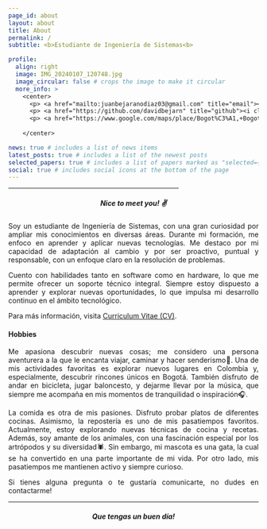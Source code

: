 ```yaml
---
page_id: about
layout: about
title: About
permalink: /
subtitle: <b>Estudiante de Ingeniería de Sistemas<b>

profile:
  align: right
  image: IMG_20240107_120748.jpg
  image_circular: false # crops the image to make it circular
  more_info: > 
    <center>
      <p> <a href="mailto:juanbejaranodiaz03@gmail.com" title="email"><i class="fa-solid fa-envelope"></i></a> <a href="mailto:juanbejaranodiaz03@gmail.com">juanbejaranodiaz03@gmail.com</a></p>
      <p> <a href="https://github.com/davidbejarn" title="github"><i class="fa-solid fa-house"></i></a> <a href="https://github.com/davidbejarn">github.com/davidbejarn</a></p>
      <p> <a href="https://www.google.com/maps/place/Bogot%C3%A1,+Bogota/@4.6825472,-74.0982784,13z/data=!4m6!3m5!1s0x8e3f9bfd2da6cb29:0x239d635520a33914!8m2!3d4.7109886!4d-74.072092!16zL20vMDFkenlj?entry=ttu" title="email"><i class="fa-solid fa-location-dot"></i></a> Bogotá D.C., Colombia</p> <br>
      
    </center>

news: true # includes a list of news items
latest_posts: true # includes a list of the newest posts
selected_papers: true # includes a list of papers marked as "selected={true}"
social: true # includes social icons at the bottom of the page
---
```


<hr style="width:68%;text-align:left;margin-left:0"> 

<div style="text-align: justify"> 

<h5 align="center"><b>Nice to meet you! ✌️ </b> </h5> 

<p>Soy un estudiante de Ingeniería de Sistemas, con una gran curiosidad por ampliar mis conocimientos en diversas áreas. Durante mi formación, me enfoco en aprender y aplicar nuevas tecnologías. Me destaco por mi capacidad de adaptación al cambio y por ser proactivo, puntual y responsable, con un enfoque claro en la resolución de problemas.

Cuento con habilidades tanto en software como en hardware, lo que me permite ofrecer un soporte técnico integral. Siempre estoy dispuesto a aprender y explorar nuevas oportunidades, lo que impulsa mi desarrollo continuo en el ámbito tecnológico.</p>

<p> Para más información, visita <a href="/cv">Curriculum Vitae (CV)</a>.</p>

<h4>Hobbies</h4>

<p>Me apasiona descubrir nuevas cosas; me considero una persona aventurera a la que le encanta viajar, caminar y hacer senderismo🌳. Una de mis actividades favoritas es explorar nuevos lugares en Colombia y, especialmente, descubrir rincones únicos en Bogotá. También disfruto de andar en bicicleta, jugar baloncesto, y dejarme llevar por la música, que siempre me acompaña en mis momentos de tranquilidad o inspiración🎧.</p>

<p>La comida es otra de mis pasiones. Disfruto probar platos de diferentes cocinas. Asimismo, la repostería es uno de mis pasatiempos favoritos. Actualmente, estoy explorando nuevas técnicas de cocina y recetas. Además, soy amante de los animales, con una fascinación especial por los artrópodos y su diversidad🕷. Sin embargo, mi mascota es una gata, la cual se ha convertido en una parte importante de mi vida. Por otro lado, mis pasatiempos me mantienen activo y siempre curioso.</p>

<p>Si tienes alguna pregunta o te gustaría comunicarte, no dudes en contactarme!</p>

<hr style="border: 1px black;">
  
<h5 align="center"> Que tengas un buen día! </h5>
